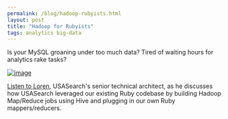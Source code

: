 ```yaml
---
permalink: /blog/hadoop-rubyists.html
layout: post
title: "Hadoop for Rubyists"
tags: analytics big-data
---
```

<p>Is your MySQL groaning under too much data? Tired of waiting hours for analytics rake tasks?</p>
<p><a href="http://pivotallabs.com/talks/150-hadoop-for-rubyists"><img alt="image" src="http://f22818b4dfc10241d8a3-f1564c64756a8cfee25b6b19953b1d23.r31.cf2.rackcdn.com/tumblr_luckbhCakH1qid15q.png"/></a></p>
<p><a href="http://pivotallabs.com/talks/150-hadoop-for-rubyists">Listen to Loren</a>, USASearch's senior technical architect, as he discusses how USASearch leveraged our existing Ruby codebase by building Hadoop Map/Reduce jobs using Hive and plugging in our own Ruby mappers/reducers.</p>
